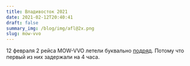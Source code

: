 ```yaml
---
title: Владивосток 2021
date: 2021-02-12T20:40:41
draft: false
summary_img: /blog/img/afl@2x.png
slug: mow-vvo
---
```

12 февраля 2 рейса MOW-VVO летели буквально [подряд](https://flightradar24.com). Потому что первый из них задержали на 4 часа.
